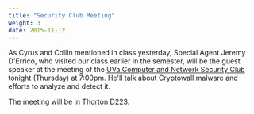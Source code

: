 ```yaml
---
title: "Security Club Meeting"
weight: 3
date: 2015-11-12
---
```


As Cyrus and Collin mentioned in class yesterday, Special Agent Jeremy
D'Errico, who visited our class earlier in the semester, will be the
guest speaker at the meeting of the [UVa Computer and Network Security
Club](http://cnsuva.io) tonight (Thursday) at 7:00pm.  He'll talk about
Cryptowall malware and efforts to analyze and detect it.

The meeting will be in Thorton D223.

<!--more-->
